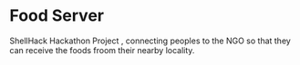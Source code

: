 # Food Server

ShellHack Hackathon Project , connecting peoples to the NGO so that they can receive the foods froom their nearby locality.
